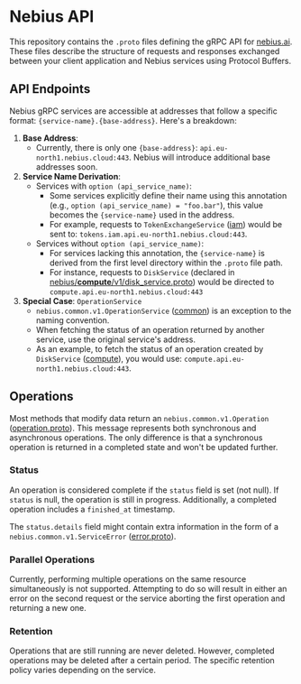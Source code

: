 # Nebius API

This repository contains the `.proto` files defining the gRPC API for [nebius.ai](https://nebius.ai). These files describe the structure of requests and responses exchanged between your client application and Nebius services using Protocol Buffers.

## API Endpoints

Nebius gRPC services are accessible at addresses that follow a specific format: `{service-name}.{base-address}`. Here's a breakdown:

1. **Base Address**:
   - Currently, there is only one `{base-address}`: `api.eu-north1.nebius.cloud:443`. Nebius will introduce additional base addresses soon.
1. **Service Name Derivation**:
   - Services with `option (api_service_name)`:
     - Some services explicitly define their name using this annotation (e.g., `option (api_service_name) = "foo.bar"`), this value becomes the `{service-name}` used in the address.
     - For example, requests to `TokenExchangeService` ([iam](nebius/iam/v1/token_exchange_service.proto)) would be sent to: `tokens.iam.api.eu-north1.nebius.cloud:443`.
   - Services without `option (api_service_name)`:
     - For services lacking this annotation, the `{service-name}` is derived from the first level directory within the `.proto` file path.
     - For instance, requests to `DiskService` (declared in [nebius/**compute**/v1/disk_service.proto](nebius/compute/v1/disk_service.proto)) would be directed to `compute.api.eu-north1.nebius.cloud:443`
1. **Special Case**: `OperationService`
   - `nebius.common.v1.OperationService` ([common](nebius/common/v1/operation_service.proto)) is an exception to the naming convention.
   - When fetching the status of an operation returned by another service, use the original service's address.
   - As an example, to fetch the status of an operation created by `DiskService` ([compute](nebius/compute/v1/disk_service.proto)), you would use: `compute.api.eu-north1.nebius.cloud:443`.

## Operations

Most methods that modify data return an `nebius.common.v1.Operation` ([operation.proto](nebius/common/v1/operation.proto)). This message represents both synchronous and asynchronous operations. The only difference is that a synchronous operation is returned in a completed state and won't be updated further.

### Status

An operation is considered complete if the `status` field is set (not null). If `status` is null, the operation is still in progress. Additionally, a completed operation includes a `finished_at` timestamp.

The `status.details` field might contain extra information in the form of a `nebius.common.v1.ServiceError` ([error.proto](nebius/common/v1/error.proto)).

### Parallel Operations

Currently, performing multiple operations on the same resource simultaneously is not supported. Attempting to do so will result in either an error on the second request or the service aborting the first operation and returning a new one.

### Retention

Operations that are still running are never deleted. However, completed operations may be deleted after a certain period. The specific retention policy varies depending on the service.



[//]: # (TODO: grpcurl examples)
[//]: # (TODO: Authentication)
[//]: # (TODO: Errors)
[//]: # (TODO: X-Idempotency-Key)
[//]: # (TODO: X-ResetMask)
[//]: # (TODO: X-SelectMask)
[//]: # (TODO: resource_version)
